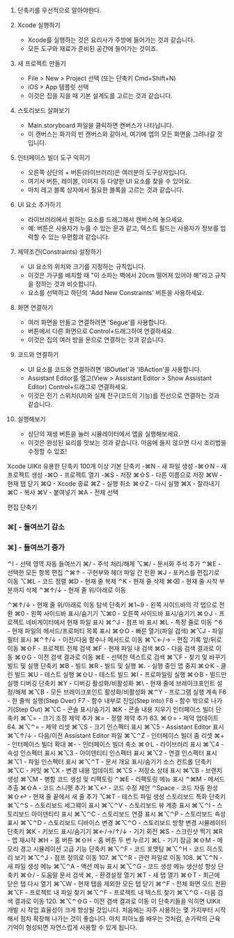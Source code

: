 1. 단축키를 우선적으로 알아야한다.

2. Xcode 실행하기
   - Xcode를 실행하는 것은 요리사가 주방에 들어가는 것과 같습니다.
   - 모든 도구와 재료가 준비된 공간에 들어가는 것이죠.

3. 새 프로젝트 만들기
   - File > New > Project 선택 (또는 단축키 Cmd+Shift+N)
   - iOS > App 템플릿 선택
   - 이것은 집을 지을 때 기본 설계도를 고르는 것과 같습니다.

4. 스토리보드 살펴보기
   - Main.storyboard 파일을 클릭하면 캔버스가 나타납니다.
   - 이 캔버스는 화가의 빈 캔버스와 같아서, 여기에 앱의 모든 화면을 그려나갈 것입니다.

5. 인터페이스 빌더 도구 익히기
   - 오른쪽 상단의 + 버튼(라이브러리)은 여러분의 도구상자입니다.
   - 여기서 버튼, 레이블, 이미지 등 다양한 UI 요소를 찾을 수 있어요.
   - 마치 레고 블록 상자에서 필요한 블록을 고르는 것과 같습니다.

6. UI 요소 추가하기
   - 라이브러리에서 원하는 요소를 드래그해서 캔버스에 놓으세요.
   - 예: 버튼은 사용자가 누를 수 있는 문과 같고, 텍스트 필드는 사용자가 정보를 입력할 수 있는 우편함과 같습니다.

7. 제약조건(Constraints) 설정하기
   - UI 요소의 위치와 크기를 지정하는 규칙입니다.
   - 이것은 가구를 배치할 때 "이 소파는 벽에서 20cm 떨어져 있어야 해"라고 규칙을 정하는 것과 비슷합니다.
   - 요소를 선택하고 하단의 'Add New Constraints' 버튼을 사용하세요.

8. 화면 연결하기
   - 여러 화면을 만들고 연결하려면 'Segue'를 사용합니다.
   - 버튼에서 다른 화면으로 Control+드래그하여 연결하세요.
   - 이것은 집의 여러 방을 문으로 연결하는 것과 같습니다.

9. 코드와 연결하기
   - UI 요소를 코드와 연결하려면 'IBOutlet'과 'IBAction'을 사용합니다.
   - Assistant Editor를 열고(View > Assistant Editor > Show Assistant Editor) Control+드래그로 연결하세요.
   - 이것은 전기 스위치(UI)와 실제 전구(코드의 기능)를 전선으로 연결하는 것과 같습니다.

10. 실행해보기
    - 상단의 재생 버튼을 눌러 시뮬레이터에서 앱을 실행해보세요.
    - 이것은 완성된 요리를 맛보는 것과 같습니다. 마음에 들지 않으면 다시 조리법을 수정할 수 있죠!

Xcode UIKit 유용한 단축키 100개 이상
기본 단축키
-⌘N - 새 파일 생성
-⌘⇧N - 새 프로젝트 생성
-⌘O - 프로젝트 열기
-⌘S - 저장
⌘⇧S - 다른 이름으로 저장
⌘W - 현재 탭 닫기
⌘Q - Xcode 종료
⌘Z - 실행 취소
⌘⇧Z - 다시 실행
⌘X - 잘라내기
⌘C - 복사
⌘V - 붙여넣기
⌘A - 전체 선택

편집 단축키
### ⌘[ - 들여쓰기 감소
### ⌘] - 들여쓰기 증가
⌃I - 선택 영역 자동 들여쓰기
⌘/ - 주석 처리/해제
⌥⌘/ - 문서화 주석 추가
⌃⌘E - 선택한 모든 항목 편집
⌃⌘↑ - 구현부와 헤더 파일 간 전환
⌘J - 포커스를 편집기로 이동
⌥⌘L - 코드 정렬
⌘D - 현재 줄 복제
⌃K - 현재 줄 삭제
⌘⌫ - 현재 줄 시작 부분까지 삭제
⌃⌘↑/↓ - 현재 줄 위/아래로 이동

⌃⌘↑/↓ - 현재 줄 위/아래로 이동
탐색 단축키
⌘1~9 - 왼쪽 사이드바의 각 탭으로 전환
⌘0 - 왼쪽 사이드바 표시/숨기기
⌥⌘0 - 오른쪽 사이드바 표시/숨기기
⌘⇧J - 프로젝트 네비게이터에서 현재 파일 표시
⌘⌃J - 점프 바 표시
⌘L - 특정 줄로 이동
⌃6 - 현재 파일의 메서드/프로퍼티 목록 표시
⌘⇧O - 빠른 열기(파일 검색)
⌘⌥J - 파일 필터 표시
⌘⌃↑/↓ - 이전/다음 함수나 메서드로 이동
⌘⌥←/→ - 편집 기록 앞/뒤로 이동
⌘⇧F - 프로젝트 전체 검색
⌘F - 현재 파일 내 검색
⌘G - 다음 검색 결과로 이동
⌘⇧G - 이전 검색 결과로 이동
⌘E - 선택한 텍스트로 검색
⌘⌥F - 찾기 및 바꾸기
빌드 및 실행 단축키
⌘B - 빌드
⌘R - 빌드 및 실행
⌘. - 실행 중인 앱 중지
⌘⇧K - 클린 빌드
⌘U - 테스트 실행
⌘⇧U - 테스트 빌드
⌘I - 프로파일링 실행
⌘⇧B - 빌드만 실행
디버깅 단축키
⌘Y - 디버깅 활성화/비활성화
⌘\ - 현재 줄에 브레이크포인트 설정/해제
⌘⌥B - 모든 브레이크포인트 활성화/비활성화
⌘⌃Y - 프로그램 실행 계속
F6 - 한 줄씩 실행(Step Over)
F7 - 함수 내부로 진입(Step Into)
F8 - 함수 밖으로 나가기(Step Out)
⌘⌥C - 콘솔 표시/숨기기
⌘K - 콘솔 내용 지우기
인터페이스 빌더 단축키
⌘⌥= - 크기 조정 제약 추가
⌘= - 정렬 제약 추가
63. ⌘⇧= - 제약 업데이트
64. ⌘⌥⌃= - 제약 리셋
⌘⌥S - 크기 인스펙터 표시
⌘⌥5 - Assistant Editor 표시
⌘⌥↑/↓ - 다음/이전 Assistant Editor 파일
⌘⌥⌃Z - 인터페이스 빌더 줌 리셋
⌘+ - 인터페이스 빌더 확대
⌘- - 인터페이스 빌더 축소
⌘⇧L - 라이브러리 표시
⌘⌥4 - 속성 인스펙터 표시
⌘⌥3 - 아이덴티티 인스펙터 표시
⌘⌥2 - 연결 인스펙터 표시
⌘⌥1 - 파일 인스펙터 표시
⌘⌥⌃T - 문서 개요 표시/숨기기
소스 컨트롤 단축키
⌘⌥C - 커밋
⌘⌥X - 변경 내용 업데이트
⌘⌥S - 저장소 상태 표시
⌘⌥B - 브랜치 생성
⌘⌥M - 병합
코드 생성 및 리팩토링
⌃⌘E - 리팩토링 메뉴 표시
⌃⌘M - 메서드 추출
⌘⇧A - 코드 스니펫 추가
⌘⌥↩ - 코드 수정 제안
⌃Space - 코드 자동 완성
⌘⇧↩ - 현재 줄 끝에서 새 줄 추가
⌥⌘T - 테스트 파일 생성
스토리보드 특화 단축키
⌘⌥⌃S - 스토리보드 세그웨이 표시
⌘⌥⌃V - 스토리보드 뷰 계층 표시
⌘⌥⌃I - 스토리보드 아이덴티티 표시
⌘⌥⌃C - 스토리보드 연결 표시
⌘⌥⌃P - 스토리보드 속성 표시
⌘⌥⌃D - 스토리보드 디바이스 변경
⌘⌥⌃O - 스토리보드 방향 변경
시뮬레이터 단축키
⌘K - 키보드 표시/숨기기
⌘←/→/↑/↓ - 기기 회전
⌘S - 스크린샷 찍기
⌘R - 앱 재시작
⌘H - 홈 버튼
⌘⇧H - 홈 버튼 두 번 누르기
⌘L - 기기 잠금
⌘⇧M - 메모리 경고 시뮬레이션
고급 기능 단축키
⌘⌥⌃F - 코드 포맷팅
⌘⌥⌃H - 코드 히스토리 보기
⌘⌥⌃J - 점프 정의로 이동
107. ⌘⌥⌃R - 관련 파일로 이동
108. ⌘⌥⌃N - 새 파일 생성 메뉴
⌘⌥⌃A - 액션 메뉴 표시
⌘⌥⌃G - 코드 생성 메뉴
생산성 향상 단축키
⌘⇧/ - 도움말 문서 검색
⌘, - 환경설정 열기
⌘T - 새 탭 열기
⌘⇧T - 최근에 닫은 탭 다시 열기
⌘⌥W - 현재 탭을 제외한 모든 탭 닫기
⌘⌃F - 전체 화면 모드 전환
⌘⌥F - 프로젝트 내 파일 찾기
⌘⌥⌃F - 프로젝트 내 텍스트 찾기
⌘⌥⌃G - 다음 검색 결과로 이동
120. ⌘⌥⌃⇧G - 이전 검색 결과로 이동
이 단축키들을 익히면 UIKit 개발 시 작업 효율성이 크게 향상될 것입니다. 처음에는 자주 사용하는 몇 가지부터 시작해서 점차 확장해 나가는 것이 좋습니다. 마치 피아노를 배우는 것처럼, 손가락의 근육 기억이 형성되면 자연스럽게 사용할 수 있게 됩니다.

